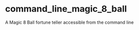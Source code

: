 command_line_magic_8_ball
=========================

A Magic 8 Ball fortune teller accessible from the command line

